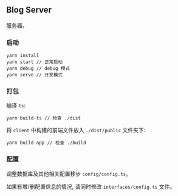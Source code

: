 ## Blog Server
服务器。

### 启动
```
yarn install
yarn start // 正常启动
yarn debug // debug 模式
yarn serve // 开发模式
```

### 打包
编译 `ts`:
```
yarn build-ts // 检查 ./dist
```

将 `client` 中构建的前端文件放入 `./dist/public` 文件夹下:
```
yarn build-app // 检查 ./build
```

### 配置
调整数据库及其他相关配置移步 `config/config.ts`。

如果有增/删配置信息的情况, 请同时修改 `interfaces/config.ts` 文件。